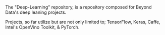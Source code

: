 The "Deep-Learning" repository, is a repository composed for Beyond Data's deep leaning projects.

Projects, so far utilize but are not only limited to;
  TensorFlow,
  Keras,
  Caffe,
  Intel's OpenVino Toolkit,
  & PyTorch.
